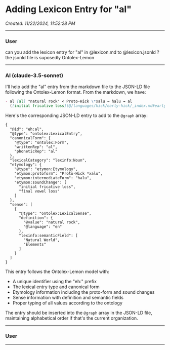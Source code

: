 # Adding Lexicon Entry for "al"

_Created: 11/22/2024, 11:52:28 PM_

---

### User

can you add the lexicon entry for "al" in @lexicon.md  to @lexicon.jsonld ?  the jsonld file is suposedly Ontolex-Lemon

---

### AI (claude-3.5-sonnet)

I'll help add the "al" entry from the markdown file to the JSON-LD file following the Ontolex-Lemon format. From the markdown, we have:

```markdown
- al [al] "natural rock" < Proto-Hick \*xalu → halu → al
  ([initial fricative loss](@/languages/hick/early-hick/_index.md#early-hick))
```

Here's the corresponding JSON-LD entry to add to the `@graph` array:

```jsonld
{
  "@id": "eh:al",
  "@type": "ontolex:LexicalEntry",
  "canonicalForm": {
    "@type": "ontolex:Form",
    "writtenRep": "al",
    "phoneticRep": "al"
  },
  "lexicalCategory": "lexinfo:Noun",
  "etymology": {
    "@type": "etymon:Etymology",
    "etymon:protoform": "Proto-Hick *xalu",
    "etymon:intermediateForm": "halu",
    "etymon:soundChange": [
      "initial fricative loss",
      "final vowel loss"
    ]
  },
  "sense": [
    {
      "@type": "ontolex:LexicalSense", 
      "definition": {
        "@value": "natural rock",
        "@language": "en"
      },
      "lexinfo:semanticField": [
        "Natural World",
        "Elements"
      ]
    }
  ]
}
```

This entry follows the Ontolex-Lemon model with:
- A unique identifier using the "eh:" prefix
- The lexical entry type and canonical form
- Etymology information including the proto-form and sound changes
- Sense information with definition and semantic fields
- Proper typing of all values according to the ontology

The entry should be inserted into the `@graph` array in the JSON-LD file, 
maintaining alphabetical order if that's the current organization.

---

### User

---


